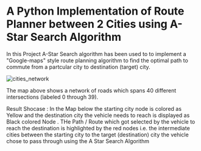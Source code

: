 # A Python Implementation of Route Planner between 2 Cities using A-Star Search Algorithm 

In this Project A-Star Search algorithm has been used to to implement a "Google-maps" style route planning algorithm to find the optimal path to commute from a partcular city to destination (target) city.

![cities_network](https://user-images.githubusercontent.com/25223180/46579679-f3f71800-ca33-11e8-8b14-ac6c3b74a9d2.png)

The map above shows a network of roads which spans 40 different intersections (labeled 0 through 39).

Result Shocase : In the Map below the starting city node is colored as Yellow and the destination city the vehicle needs to reach is displayed as Black colored Node . THe Path / Route which got selected by the vehicle to reach the destination is highlighted by the red nodes i.e. the intermediate cities between the starting city to the target (destination) city the vehicle chose to pass through using the A Star Search Algorithm 

